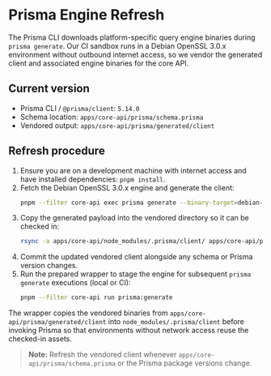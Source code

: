 # Prisma Engine Refresh

The Prisma CLI downloads platform-specific query engine binaries during `prisma generate`. Our CI sandbox runs in a Debian OpenSSL 3.0.x environment without outbound internet access, so we vendor the generated client and associated engine binaries for the core API.

## Current version
- Prisma CLI / `@prisma/client`: `5.14.0`
- Schema location: `apps/core-api/prisma/schema.prisma`
- Vendored output: `apps/core-api/prisma/generated/client`

## Refresh procedure
1. Ensure you are on a development machine with internet access and have installed dependencies: `pnpm install`.
2. Fetch the Debian OpenSSL 3.0.x engine and generate the client:
   ```bash
   pnpm --filter core-api exec prisma generate --binary-target=debian-openssl-3.0.x
   ```
3. Copy the generated payload into the vendored directory so it can be checked in:
   ```bash
   rsync -a apps/core-api/node_modules/.prisma/client/ apps/core-api/prisma/generated/client/
   ```
4. Commit the updated vendored client alongside any schema or Prisma version changes.
5. Run the prepared wrapper to stage the engine for subsequent `prisma generate` executions (local or CI):
   ```bash
   pnpm --filter core-api run prisma:generate
   ```

The wrapper copies the vendored binaries from `apps/core-api/prisma/generated/client` into `node_modules/.prisma/client` before invoking Prisma so that environments without network access reuse the checked-in assets.

> **Note:** Refresh the vendored client whenever `apps/core-api/prisma/schema.prisma` or the Prisma package versions change.
